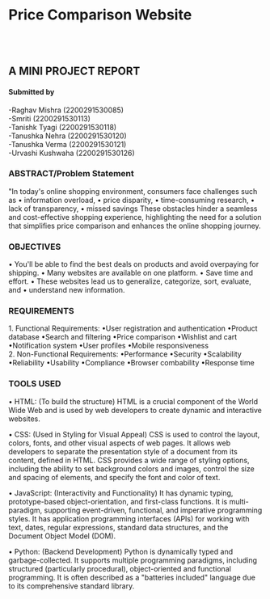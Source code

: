 <h1 allign="center">Price Comparison Website</h1>
<br>
<br>
<h2 allign="center">A MINI PROJECT REPORT</h2>

<h4 allign="center">Submitted by</h4>
-Raghav Mishra (2200291530085)
<br>
-Smriti (2200291530113)
<br>
-Tanishk Tyagi (2200291530118)
<br>
-Tanushka Nehra (2200291530120)
<br>
-Tanushka Verma (2200291530121)
<br>
-Urvashi Kushwaha (2200291530126)

<h3 allign="center">ABSTRACT/Problem Statement</h3>
"In today's online shopping environment, consumers face challenges such as
•	information overload, 
•	price disparity,
•	time-consuming research, 
•	lack of transparency, 
•	missed savings
These obstacles hinder a seamless and cost-effective shopping experience, highlighting the need for a solution that simplifies price comparison and enhances the online shopping journey.



<h3 allign="center">OBJECTIVES</h3>
•	You'll be able to find the best deals on products and avoid overpaying for shipping.
•	Many websites are available on one platform. 
•	Save time and effort.
•	These websites lead us to generalize, categorize, sort, evaluate, and
•	understand new information.




<h3 allign="center">REQUIREMENTS</h3>
1.	Functional Requirements:
•User registration and authentication
•Product database
•Search and filtering
•Price comparison
•Wishlist and cart
•Notification system
•User profiles
•Mobile responsiveness
<br>
2.	Non-Functional Requirements:
•Performance
•Security
•Scalability
•Reliability
•Usability
•Compliance
•Browser combability
•Response time


<h3 allign="center">TOOLS USED</h3>
•	HTML: (To build the structure) HTML is a crucial component of the World Wide Web and is used by web developers to create dynamic and interactive websites. 


•	CSS: (Used in Styling for Visual Appeal) CSS is used to control the layout, colors, fonts, and other visual aspects of web pages. It allows web developers to separate the presentation style of a document from its content, defined in HTML.
CSS provides a wide range of styling options, including the ability to set background colors and images, control the size and spacing of elements, and specify the font and color of text. 


•	JavaScript: (Interactivity and Functionality) It has dynamic typing, prototype-based object-orientation, and first-class functions. It is multi-paradigm, supporting event-driven, functional, and imperative programming styles. It has application programming interfaces (APIs) for working with text, dates, regular expressions, standard data structures, and the Document Object Model (DOM).

•	Python: (Backend Development) Python is dynamically typed and garbage-collected. It supports multiple programming paradigms, including structured (particularly procedural), object-oriented and functional programming. It is often described as a "batteries included" language due to its comprehensive standard library.
